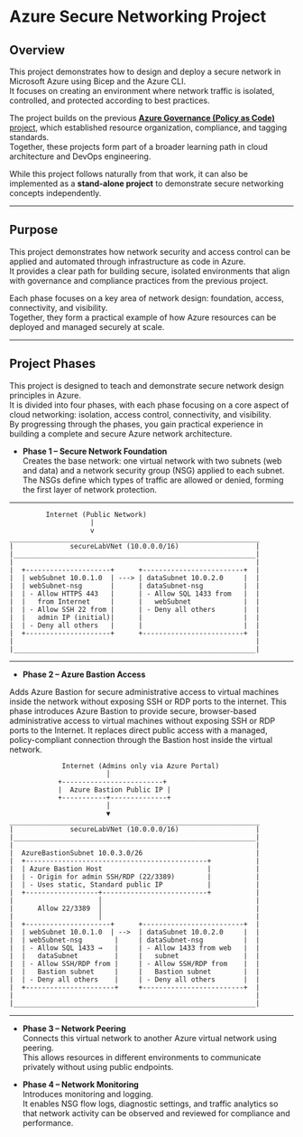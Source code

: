# Azure Secure Networking Project

## Overview
This project demonstrates how to design and deploy a secure network in Microsoft Azure using Bicep and the Azure CLI.  
It focuses on creating an environment where network traffic is isolated, controlled, and protected according to best practices.

The project builds on the previous [**Azure Governance (Policy as Code)** project](https://github.com/kebireri/azure-bicep/tree/main/policyAsCode/groupPolicy), which established resource organization, compliance, and tagging standards.  
Together, these projects form part of a broader learning path in cloud architecture and DevOps engineering.

While this project follows naturally from that work, it can also be implemented as a **stand-alone project** to demonstrate secure networking concepts independently.

---

## Purpose

This project demonstrates how network security and access control can be applied and automated through infrastructure as code in Azure.  
It provides a clear path for building secure, isolated environments that align with governance and compliance practices from the previous project.  

Each phase focuses on a key area of network design: foundation, access, connectivity, and visibility.  
Together, they form a practical example of how Azure resources can be deployed and managed securely at scale.

---

## Project Phases

This project is designed to teach and demonstrate secure network design principles in Azure.  
It is divided into four phases, with each phase focusing on a core aspect of cloud networking: isolation, access control, connectivity, and visibility.  
By progressing through the phases, you gain practical experience in building a complete and secure Azure network architecture.

- **Phase 1 – Secure Network Foundation**  
Creates the base network: one virtual network with two subnets (web and data) and a network security group (NSG) applied to each subnet.  
The NSGs define which types of traffic are allowed or denied, forming the first layer of network protection.

---
             Internet (Public Network)
                        |
                        v
    ______________________________________________________________
    |              secureLabVNet (10.0.0.0/16)                   |
    |____________________________________________________________|
    |                                                            |
    |  +---------------------+      +-------------------------+  |
    |  | webSubnet 10.0.1.0  | ---> | dataSubnet 10.0.2.0     |  |
    |  | webSubnet-nsg       |      | dataSubnet-nsg          |  |
    |  | - Allow HTTPS 443   |      | - Allow SQL 1433 from   |  |
    |  |   from Internet     |      |   webSubnet             |  |
    |  | - Allow SSH 22 from |      | - Deny all others       |  |
    |  |   admin IP (initial)|      |                         |  |
    |  | - Deny all others   |      |                         |  |
    |  +---------------------+      +-------------------------+  |
    |                                                            |
    |____________________________________________________________|
---

- **Phase 2 – Azure Bastion Access**  

Adds Azure Bastion for secure administrative access to virtual machines inside the network without exposing SSH or RDP ports to the internet.
This phase introduces Azure Bastion to provide secure, browser-based administrative access to virtual machines without exposing SSH or RDP ports to the Internet. It replaces direct public access with a managed, policy-compliant connection through the Bastion host inside the virtual network.

                 Internet (Admins only via Azure Portal)
                            │
                +-------------------------+
                |  Azure Bastion Public IP |
                +-----------+--------------+
                            │
                            ▼
    ______________________________________________________________
    |              secureLabVNet (10.0.0.0/16)                   |
    |____________________________________________________________|
    |                                                            |
    |  AzureBastionSubnet 10.0.3.0/26                            |
    |  +---------------------------------------------+           |
    |  | Azure Bastion Host                          |           |
    |  | - Origin for admin SSH/RDP (22/3389)        |           |
    |  | - Uses static, Standard public IP           |           |
    |  +------------------+--------------------------+           |
    |                     │                                      |
    |      Allow 22/3389  │                                      |
    |                     │                                      |
    |  +---------------------+      +-------------------------+  |
    |  | webSubnet 10.0.1.0  | -->  | dataSubnet 10.0.2.0     |  |
    |  | webSubnet-nsg        |     | dataSubnet-nsg          |  |
    |  | - Allow SQL 1433 →   |     | - Allow 1433 from web   |  |
    |  |   dataSubnet         |     |   subnet                |  |
    |  | - Allow SSH/RDP from |     | - Allow SSH/RDP from    |  |
    |  |   Bastion subnet     |     |   Bastion subnet        |  |
    |  | - Deny all others    |     | - Deny all others       |  |
    |  +----------------------+     +-------------------------+  |
    |                                                            |
    |____________________________________________________________|
---

- **Phase 3 – Network Peering**  
Connects this virtual network to another Azure virtual network using peering.  
This allows resources in different environments to communicate privately without using public endpoints.

- **Phase 4 – Network Monitoring**  
Introduces monitoring and logging.  
It enables NSG flow logs, diagnostic settings, and traffic analytics so that network activity can be observed and reviewed for compliance and performance.


